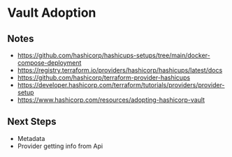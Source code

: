 # Vault Adoption

## Notes


* https://github.com/hashicorp/hashicups-setups/tree/main/docker-compose-deployment
* https://registry.terraform.io/providers/hashicorp/hashicups/latest/docs
* https://github.com/hashicorp/terraform-provider-hashicups
* https://developer.hashicorp.com/terraform/tutorials/providers/provider-setup
* https://www.hashicorp.com/resources/adopting-hashicorp-vault

## Next Steps
- Metadata
- Provider getting info from Api

